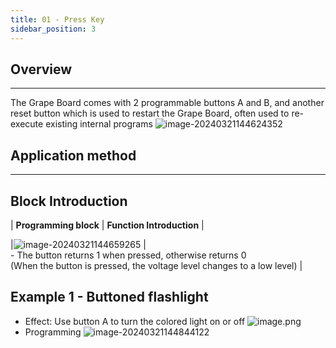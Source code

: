 ```yaml
---
title: 01 - Press Key
sidebar_position: 3
---
```



## Overview
---
The Grape Board comes with 2 programmable buttons A and B, and another reset button which is used to restart the Grape Board, often used to re-execute existing internal programs
![image-20240321144624352](https://learn.kittenbot.cn/2024md_pic/image-20240321144624352.png)





## Application method
---





## Block Introduction
| **Programming block** | **Function Introduction** |

|![image-20240321144659265](https://learn.kittenbot.cn/2024md_pic/image-20240321144659265.png) | <br />- The button returns 1 when pressed, otherwise returns 0<br />
(When the button is pressed, the voltage level changes to a low level) |



## Example 1 - Buttoned flashlight
- Effect: Use button A to turn the colored light on or off
![image.png](https://learn.kittenbot.cn/2024md_pic/1670299564624-37cbaa4d-f25d-43dd-8aeb-e060a8b1ca68.png)
- Programming
![image-20240321144844122](https://learn.kittenbot.cn/2024md_pic/image-20240321144844122.png)




